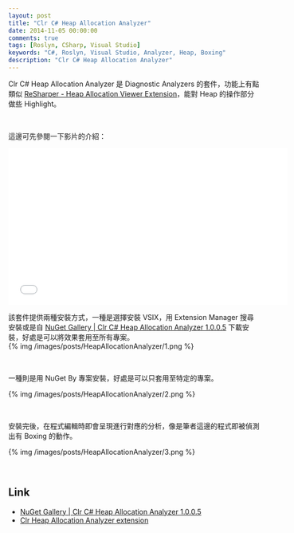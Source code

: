```yaml
---
layout: post
title: "Clr C# Heap Allocation Analyzer"
date: 2014-11-05 00:00:00
comments: true
tags: [Roslyn, CSharp, Visual Studio]
keywords: "C#, Roslyn, Visual Studio, Analyzer, Heap, Boxing"
description: "Clr C# Heap Allocation Analyzer"
---
```


Clr C# Heap Allocation Analyzer 是 Diagnostic Analyzers 的套件，功能上有點類似 [ReSharper - Heap Allocation Viewer Extension](http://larrynung.github.io/2014/08/12/resharper-heap-allocation-viewer-extension/)，能對 Heap 的操作部分做些 Highlight。  

<!-- More -->

<br/>


這邊可先參閱一下影片的介紹：  

<iframe width="560" height="315" src="//www.youtube.com/embed/Tw-wgT-cXYU" frameborder="0" allowfullscreen></iframe>

<br/>


該套件提供兩種安裝方式，一種是選擇安裝 VSIX，用 Extension Manager 搜尋安裝或是自 [NuGet Gallery | Clr C# Heap Allocation Analyzer 1.0.0.5](https://www.nuget.org/packages/ClrHeapAllocationAnalyzer/) 下載安裝，好處是可以將效果套用至所有專案。  
{% img /images/posts/HeapAllocationAnalyzer/1.png %}

<br/>


一種則是用 NuGet By 專案安裝，好處是可以只套用至特定的專案。  

{% img /images/posts/HeapAllocationAnalyzer/2.png %}

<br/>


安裝完後，在程式編輯時即會呈現進行對應的分析，像是筆者這邊的程式即被偵測出有 Boxing 的動作。  

{% img /images/posts/HeapAllocationAnalyzer/3.png %}

<br/>


Link
----
* [NuGet Gallery | Clr C# Heap Allocation Analyzer 1.0.0.5](https://www.nuget.org/packages/ClrHeapAllocationAnalyzer/)
* [Clr Heap Allocation Analyzer extension](https://visualstudiogallery.msdn.microsoft.com/f9b47b93-8675-4ae0-9c52-5da8027c4bb8)
